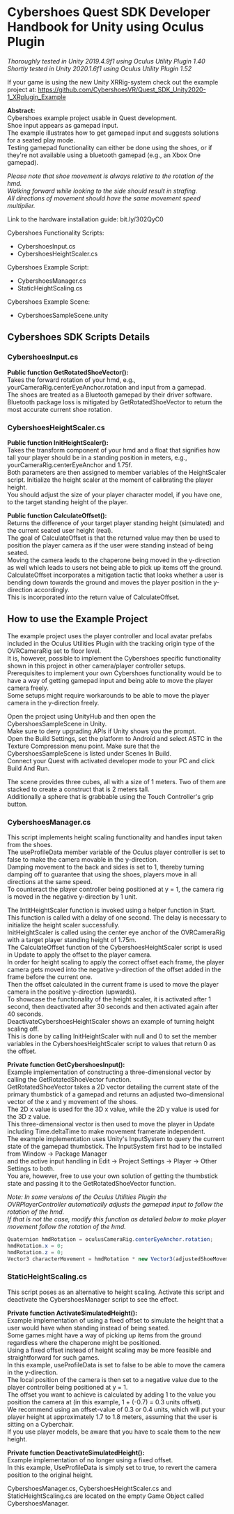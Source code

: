 # Cybershoes Quest SDK Developer Handbook for Unity using Oculus Plugin
*Thoroughly tested in Unity 2019.4.9f1 using Oculus Utility Plugin 1.40*  
*Shortly tested in Unity 2020.1.6f1 using Oculus Utility Plugin 1.52*

If your game is using the new Unity XRRig-system check out the example project at: https://github.com/CybershoesVR/Quest_SDK_Unity2020-1_XRplugin_Example  

**Abstract:**  
Cybershoes example project usable in Quest development.  
Shoe input appears as gamepad input.  
The example illustrates how to get gamepad input and suggests solutions for a seated play mode.  
Testing gamepad functionality can either be done using the shoes, or if they're not available using a bluetooth gamepad (e.g., an Xbox One gamepad).

*Please note that shoe movement is always relative to the rotation of the hmd.*  
*Walking forward while looking to the side should result in strafing.*  
*All directions of movement should have the same movement speed multiplier.*

Link to the hardware installation guide: bit.ly/302QyC0

Cybershoes Functionality Scripts:
* CybershoesInput.cs
* CybershoesHeightScaler.cs

Cybershoes Example Script:
* CybershoesManager.cs
* StaticHeightScaling.cs

Cybershoes Example Scene:
* CybershoesSampleScene.unity

## Cybershoes SDK Scripts Details
### CybershoesInput.cs
**Public function GetRotatedShoeVector():**  
Takes the forward rotation of your hmd, e.g., yourCameraRig.centerEyeAnchor.rotation and input from a gamepad.  
The shoes are treated as a Bluetooth gamepad by their driver software.  
Bluetooth package loss is mitigated by GetRotatedShoeVector to return the most accurate current shoe rotation.  
  
### CybershoesHeightScaler.cs
**Public function InitHeightScaler():**  
Takes the transform component of your hmd and a float that signifies how tall your player should be in a standing position in meters, e.g., yourCameraRig.centerEyeAnchor and 1.75f.  
Both parameters are then assigned to member variables of the HeightScaler script. Initialize the height scaler at the moment of calibrating the player height.  
You should adjust the size of your player character model, if you have one, to the target standing height of the player.  

**Public function CalculateOffset():**  
Returns the difference of your target player standing height (simulated) and the current seated user height (real).  
The goal of CalculateOffset is that the returned value may then be used to position the player camera as if the user were standing instead of being seated.  
Moving the camera leads to the chaperone being moved in the y-direction as well which leads to users not being able to pick up items off the ground.  
CalculateOffset incorporates a mitigation tactic that looks whether a user is bending down towards the ground and moves the player position in the y-direction accordingly.  
This is incorporated into the return value of CalculateOffset.  

## How to use the Example Project
The example project uses the player controller and local avatar prefabs included in the Oculus Utilities Plugin with the tracking origin type of the OVRCameraRig set to floor level.  
It is, however, possible to implement the Cybershoes specific functionality shown in this project in other camera/player controller setups.  
Prerequisites to implement your own Cybershoes functionality would be to have a way of getting gamepad input and being able to move the player camera freely.  
Some setups might require workarounds to be able to move the player camera in the y-direction freely.  

Open the project using UnityHub and then open the CybershoesSampleScene in Unity.  
Make sure to deny upgrading APIs if Unity shows you the prompt.  
Open the Build Settings, set the platform to Android and select ASTC in the Texture Compression menu point. Make sure that the CybershoesSampleScene is listed under Scenes In Build.  
Connect your Quest with activated developer mode to your PC and click Build And Run.  

The scene provides three cubes, all with a size of 1 meters. Two of them are stacked to create a construct that is 2 meters tall.    
Additionally a sphere that is grabbable using the Touch Controller's grip button.  
  
### CybershoesManager.cs
This script implements height scaling functionality and handles input taken from the shoes.  
The useProfileData member variable of the Oculus player controller is set to false to make the camera movable in the y-direction.  
Damping movement to the back and sides is set to 1, thereby turning damping off to guarantee that using the shoes, players move in all directions at the same speed.  
To counteract the player controller being positioned at y = 1, the camera rig is moved in the negative y-direction by 1 unit.  

The IntitHeightScaler function is invoked using a helper function in Start. This function is called with a delay of one second. The delay is necessary to initialize the height scaler successfully.   
InitHeightScaler is called using the center eye anchor of the OVRCameraRig with a target player standing height of 1.75m.  
The CalculateOffset function of the CybershoesHeightScaler script is used in Update to apply the offset to the player camera.  
In order for height scaling to apply the correct offset each frame, the player camera gets moved into the negative y-direction of the offset added in the frame before the current one.  
Then the offset calculated in the current frame is used to move the player camera in the positive y-direction (upwards).  
To showcase the functionality of the height scaler, it is activated after 1 second, then deactivated after 30 seconds and then activated again after 40 seconds.  
DeactivateCybershoesHeightScaler shows an example of turning height scaling off.  
This is done by calling InitHeightScaler with null and 0 to set the member variables in the CybershoesHeightScaler script to values that return 0 as the offset.    

**Private function GetCybershoesInput():**  
Example implementation of constructing a three-dimensional vector by calling the GetRotatedShoeVector function.  
GetRotatedShoeVector takes a 2D vector detailing the current state of the primary thumbstick of a gamepad and returns an adjusted two-dimensional vector of the x and y movement of the shoes.  
The 2D x value is used for the 3D x value, while the 2D y value is used for the 3D z value.  
This three-dimensional vector is then used to move the player in Update including Time.deltaTime to make movement framerate independent.  
The example implementation uses Unity's InputSystem to query the current state of the gamepad thumbstick.
The InputSystem first had to be installed from Window -> Package Manager  
and the active input handling in Edit -> Project Settings -> Player -> Other Settings to both.  
You are, however, free to use your own solution of getting the thumbstick state and passing it to the GetRotatedShoeVector function.  

*Note: In some versions of the Oculus Utilities Plugin the OVRPlayerController automatically adjusts the gamepad input to follow the rotation of the hmd.*  
*If that is not the case, modify this function as detailed below to make player movement follow the rotation of the hmd.*    
```c#
Quaternion hmdRotation = oculusCameraRig.centerEyeAnchor.rotation;
hmdRotation.x = 0;
hmdRotation.z = 0;
Vector3 characterMovement = hmdRotation * new Vector3(adjustedShoeMovement.x * Time.deltaTime * 0.5f, 0, adjustedShoeMovement.y * Time.deltaTime * 0.5f);
```

### StaticHeightScaling.cs
This script poses as an alternative to height scaling. Activate this script and deactivate the CybershoesManager script to see the effect.  

**Private function ActivateSimulatedHeight():**  
Example implementation of using a fixed offset to simulate the height that a user would have when standing instead of being seated.  
Some games might have a way of picking up items from the ground regardless where the chaperone might be positioned.  
Using a fixed offset instead of height scaling may be more feasible and straightforward for such games.  
In this example, useProfileData is set to false to be able to move the camera in the y-direction.  
The local position of the camera is then set to a negative value due to the player controller being positioned at y = 1.  
The offset you want to achieve is calculated by adding 1 to the value you position the camera at (in this example, 1 + (-0.7) = 0.3 units offset).  
We recommend using an offset-value of 0.3 or 0.4 units, which will put your player height at approximately 1.7 to 1.8 meters, assuming that the user is sitting on a Cyberchair.  
If you use player models, be aware that you have to scale them to the new height.  

**Private function DeactivateSimulatedHeight():**  
Example implementation of no longer using a fixed offset.  
In this example, UseProfileData is simply set to true, to revert the camera position to the original height.

CybershoesManager.cs, CybershoesHeightScaler.cs and StaticHeightScaling.cs are located on the empty Game Object called CybershoesManager.  



